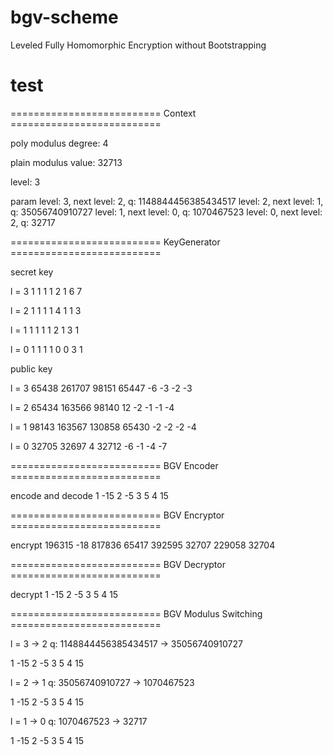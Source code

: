 # bgv-scheme
 Leveled Fully Homomorphic Encryption without Bootstrapping


# test
========================== Context ==========================

poly modulus degree: 4

plain modulus value: 32713

level: 3

param
level: 3, next level: 2, q: 1148844456385434517
level: 2, next level: 1, q: 35056740910727
level: 1, next level: 0, q: 1070467523
level: 0, next level: 2, q: 32717

========================== KeyGenerator ==========================

secret key

l = 3
1 1 1 1
2 1 6 7

l = 2
1 1 1 1
4 1 1 3

l = 1
1 1 1 1
2 1 3 1

l = 0
1 1 1 1
0 0 3 1


public key

l = 3
65438 261707 98151 65447
-6 -3 -2 -3

l = 2
65434 163566 98140 12
-2 -1 -1 -4

l = 1
98143 163567 130858 65430
-2 -2 -2 -4

l = 0
32705 32697 4 32712
-6 -1 -4 -7

========================== BGV Encoder ==========================

encode and decode
1 -15
2 -5
3 5
4 15

========================== BGV Encryptor ==========================

encrypt
196315 -18
817836 65417
392595 32707
229058 32704

========================== BGV Decryptor ==========================

decrypt
1 -15
2 -5
3 5
4 15

========================== BGV Modulus Switching ==========================

l = 3 -> 2
q: 1148844456385434517 -> 35056740910727

1 -15
2 -5
3 5
4 15

l = 2 -> 1
q: 35056740910727 -> 1070467523

1 -15
2 -5
3 5
4 15

l = 1 -> 0
q: 1070467523 -> 32717

1 -15
2 -5
3 5
4 15